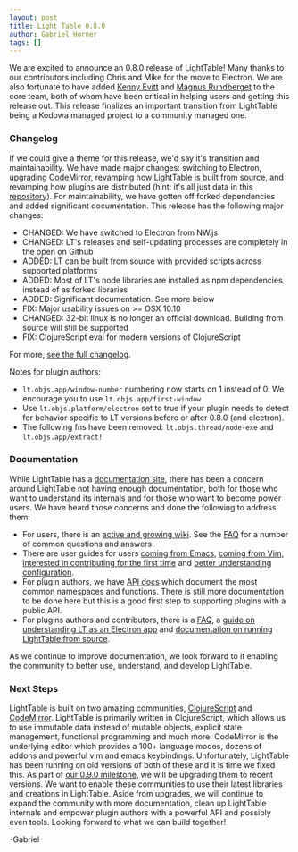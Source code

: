 ```yaml
---
layout: post
title: Light Table 0.8.0
author: Gabriel Horner
tags: []
---
```


We are excited to announce an 0.8.0 release of LightTable! Many thanks to our contributors including Chris and Mike for the move to Electron. We are also fortunate to have added [Kenny Evitt](https://github.com/kenny-evitt) and [Magnus Rundberget](https://github.com/rundis) to the core team, both of whom have been critical in helping users and getting this release out. This release finalizes an important transition from LightTable being a Kodowa managed project to a community managed one.

### Changelog

If we could give a theme for this release, we'd say it's transition and maintainability. We have made major changes: switching to Electron, upgrading CodeMirror, revamping how LightTable is built from source, and revamping how plugins are distributed (hint: it's all just data in this [repository](https://github.com/LightTable/plugin-metadata)). For maintainability, we have gotten off forked dependencies and added significant documentation. This release has the following major changes:

* CHANGED: We have switched to Electron from NW.js
* CHANGED: LT's releases and self-updating processes are completely in the open on Github
* ADDED: LT can be built from source with provided scripts across supported platforms
* ADDED: Most of LT's node libraries are installed as npm dependencies instead of as forked libraries
* ADDED: Significant documentation. See more below
* FIX: Major usability issues on >= OSX 10.10
* CHANGED: 32-bit linux is no longer an official download. Building from source will still be supported
* FIX: ClojureScript eval for modern versions of ClojureScript

For more, [see the full changelog](https://github.com/LightTable/LightTable/releases/tag/0.8.0).

Notes for plugin authors:

* `lt.objs.app/window-number` numbering now starts on 1 instead of 0. We encourage you to use `lt.objs.app/first-window`
* Use `lt.objs.platform/electron` set to true if your plugin needs to detect for behavior specific to LT versions before or after 0.8.0 (and electron).
* The following fns have been removed: `lt.objs.thread/node-exe` and `lt.objs.app/extract!`

### Documentation

While LightTable has a [documentation site](http://docs.lighttable.com/), there has been a concern around LightTable not having enough documentation, both for those who
want to understand its internals and for those who want to become power users. We have heard those concerns and done the following to address them:

* For users, there is an [active and growing wiki](https://github.com/LightTable/LightTable/wiki). See the [FAQ](https://github.com/LightTable/LightTable/wiki/FAQ) for a number of common questions and answers.
* There are user guides for users [coming from Emacs](https://github.com/LightTable/LightTable/wiki/For-Emacs-Users), [coming from Vim](https://github.com/LightTable/LightTable/wiki/For-Vim-Users), [interested in contributing for the first time](https://github.com/LightTable/LightTable/wiki/First-Contribution) and [better understanding configuration](https://github.com/LightTable/LightTable/blob/master/doc/behavior-and-keymap-configuration.md).
* For plugin authors, we have [API docs](http://lighttable.github.io/LightTable/api/) which document the most common namespaces and functions. There is still more documentation to be done here but this is a good first step to supporting plugins with a public API.
* For plugins authors and contributors, there is a [FAQ](https://github.com/LightTable/LightTable/wiki/Developer-FAQ), a [guide on understanding LT as an Electron app](https://github.com/LightTable/LightTable/blob/master/doc/electron-guide.md) and [documentation on running LightTable from source](https://github.com/LightTable/LightTable/blob/master/doc/developer-install.md).

As we continue to improve documentation, we look forward to it enabling the community to better use, understand, and develop LightTable.

### Next Steps

LightTable is built on two amazing communities, [ClojureScript](https://github.com/clojure/clojurescript) and [CodeMirror](https://github.com/codemirror/CodeMirror). LightTable is primarily written in ClojureScript, which allows us to use immutable data instead of mutable objects, explicit state management, functional programming and much more. CodeMirror is the underlying editor which provides a 100+ language modes, dozens of addons and powerful vim and emacs keybindings. Unfortunately, LightTable has been running on old versions of both of these and it is time we fixed this. As part of [our 0.9.0 milestone](https://github.com/LightTable/LightTable/issues?q=is%3Aopen+is%3Aissue+milestone%3A0.9.0), we will be upgrading them to recent versions. We want to enable these communities to use their latest libraries and creations in LightTable. Aside from upgrades, we will continue to expand the community with more documentation, clean up LightTable internals and empower plugin authors with a powerful API and possibly even tools. Looking forward to what we can build together!

-Gabriel
